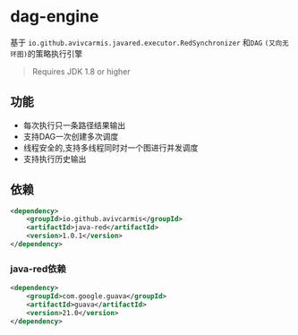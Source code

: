 # dag-engine
基于 `io.github.avivcarmis.javared.executor.RedSynchronizer` 和`DAG` `(又向无环图)`的策略执行引擎

> Requires JDK 1.8 or higher

## 功能
- 每次执行只一条路径结果输出
- 支持DAG一次创建多次调度
- 线程安全的,支持多线程同时对一个图进行并发调度
- 支持执行历史输出

## 依赖
```xml
<dependency>
    <groupId>io.github.avivcarmis</groupId>
    <artifactId>java-red</artifactId>
    <version>1.0.1</version>
</dependency>
```

### java-red依赖
```xml
<dependency>
    <groupId>com.google.guava</groupId>
    <artifactId>guava</artifactId>
    <version>21.0</version>
</dependency>
```